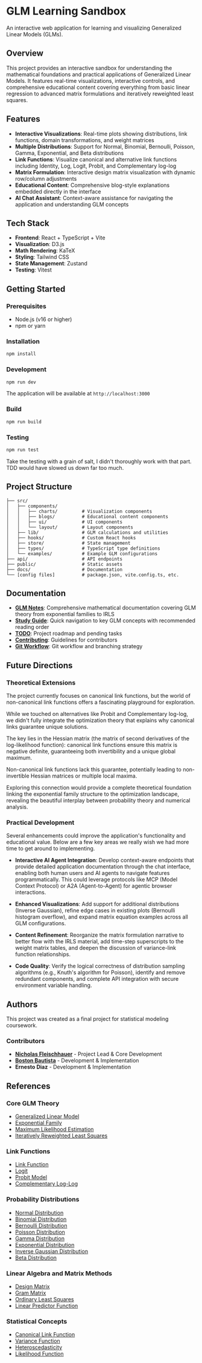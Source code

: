 # GLM Learning Sandbox

An interactive web application for learning and visualizing Generalized Linear Models (GLMs).

## Overview

This project provides an interactive sandbox for understanding the mathematical foundations and practical applications of Generalized Linear Models. It features real-time visualizations, interactive controls, and comprehensive educational content covering everything from basic linear regression to advanced matrix formulations and iteratively reweighted least squares.

## Features

- **Interactive Visualizations**: Real-time plots showing distributions, link functions, domain transformations, and weight matrices
- **Multiple Distributions**: Support for Normal, Binomial, Bernoulli, Poisson, Gamma, Exponential, and Beta distributions
- **Link Functions**: Visualize canonical and alternative link functions including Identity, Log, Logit, Probit, and Complementary log-log
- **Matrix Formulation**: Interactive design matrix visualization with dynamic row/column adjustments
- **Educational Content**: Comprehensive blog-style explanations embedded directly in the interface
- **AI Chat Assistant**: Context-aware assistance for navigating the application and understanding GLM concepts

## Tech Stack

- **Frontend**: React + TypeScript + Vite
- **Visualization**: D3.js
- **Math Rendering**: KaTeX
- **Styling**: Tailwind CSS
- **State Management**: Zustand
- **Testing**: Vitest

## Getting Started

### Prerequisites

- Node.js (v16 or higher)
- npm or yarn

### Installation

```bash
npm install
```

### Development

```bash
npm run dev
```

The application will be available at `http://localhost:3000`

### Build

```bash
npm run build
```

### Testing

```bash
npm run test
```

Take the testing with a grain of salt, I didn't thoroughly work with that part. TDD would have slowed us down far too much.

## Project Structure

```
├── src/
│   ├── components/
│   │   ├── charts/         # Visualization components
│   │   ├── blogs/          # Educational content components
│   │   ├── ui/             # UI components
│   │   └── layout/         # Layout components
│   ├── lib/                # GLM calculations and utilities
│   ├── hooks/              # Custom React hooks
│   ├── store/              # State management
│   ├── types/              # TypeScript type definitions
│   └── examples/           # Example GLM configurations
├── api/                    # API endpoints
├── public/                 # Static assets
├── docs/                   # Documentation
└── [config files]          # package.json, vite.config.ts, etc.
```

## Documentation

- **[GLM Notes](docs/GLM_NOTES.md)**: Comprehensive mathematical documentation covering GLM theory from exponential families to IRLS
- **[Study Guide](docs/STUDY_GUIDE.md)**: Quick navigation to key GLM concepts with recommended reading order
- **[TODO](docs/TODO.md)**: Project roadmap and pending tasks
- **[Contributing](docs/CONTRIBUTING.md)**: Guidelines for contributors
- **[Git Workflow](docs/GIT_WORKFLOW.md)**: Git workflow and branching strategy

## Future Directions

### Theoretical Extensions

The project currently focuses on canonical link functions, but the world of non-canonical link functions offers a fascinating playground for exploration. 

While we touched on alternatives like Probit and Complementary log-log, we didn't fully integrate the optimization theory that explains why canonical links guarantee unique solutions. 

The key lies in the Hessian matrix (the matrix of second derivatives of the log-likelihood function): canonical link functions ensure this matrix is negative definite, guaranteeing both invertibility and a unique global maximum. 

Non-canonical link functions lack this guarantee, potentially leading to non-invertible Hessian matrices or multiple local maxima. 

Exploring this connection would provide a complete theoretical foundation linking the exponential family structure to the optimization landscape, revealing the beautiful interplay between probability theory and numerical analysis.

### Practical Development

Several enhancements could improve the application's functionality and educational value. Below are a few key areas we really wish we had more time to get around to implementing.

- **Interactive AI Agent Integration**: Develop context-aware endpoints that provide detailed application documentation through the chat interface, enabling both human users and AI agents to navigate features programmatically. This could leverage protocols like MCP (Model Context Protocol) or A2A (Agent-to-Agent) for agentic browser interactions.

- **Enhanced Visualizations**: Add support for additional distributions (Inverse Gaussian), refine edge cases in existing plots (Bernoulli histogram overflow), and expand matrix equation examples across all GLM configurations.

- **Content Refinement**: Reorganize the matrix formulation narrative to better flow with the IRLS material, add time-step superscripts to the weight matrix tables, and deepen the discussion of variance-link function relationships.

- **Code Quality**: Verify the logical correctness of distribution sampling algorithms (e.g., Knuth's algorithm for Poisson), identify and remove redundant components, and complete API integration with secure environment variable handling.

## Authors

This project was created as a final project for statistical modeling coursework.

### Contributors

- **[Nicholas Fleischhauer](https://www.linkedin.com/in/unobtainiumrock)** - Project Lead & Core Development
- **[Boston Bautista](https://www.linkedin.com/in/boston101)** - Development & Implementation
- **Ernesto Diaz** - Development & Implementation

## References

### Core GLM Theory
- [Generalized Linear Model](https://en.wikipedia.org/wiki/Generalized_linear_model)
- [Exponential Family](https://en.wikipedia.org/wiki/Exponential_family)
- [Maximum Likelihood Estimation](https://en.wikipedia.org/wiki/Maximum_likelihood_estimation)
- [Iteratively Reweighted Least Squares](https://en.wikipedia.org/wiki/Iteratively_reweighted_least_squares)

### Link Functions
- [Link Function](https://en.wikipedia.org/wiki/Generalized_linear_model#Link_function)
- [Logit](https://en.wikipedia.org/wiki/Logit)
- [Probit Model](https://en.wikipedia.org/wiki/Probit_model)
- [Complementary Log-Log](https://en.wikipedia.org/wiki/Generalized_linear_model#Complementary_log-log_(cloglog))

### Probability Distributions
- [Normal Distribution](https://en.wikipedia.org/wiki/Normal_distribution)
- [Binomial Distribution](https://en.wikipedia.org/wiki/Binomial_distribution)
- [Bernoulli Distribution](https://en.wikipedia.org/wiki/Bernoulli_distribution)
- [Poisson Distribution](https://en.wikipedia.org/wiki/Poisson_distribution)
- [Gamma Distribution](https://en.wikipedia.org/wiki/Gamma_distribution)
- [Exponential Distribution](https://en.wikipedia.org/wiki/Exponential_distribution)
- [Inverse Gaussian Distribution](https://en.wikipedia.org/wiki/Inverse_Gaussian_distribution)
- [Beta Distribution](https://en.wikipedia.org/wiki/Beta_distribution)

### Linear Algebra and Matrix Methods
- [Design Matrix](https://en.wikipedia.org/wiki/Design_matrix)
- [Gram Matrix](https://en.wikipedia.org/wiki/Gram_matrix)
- [Ordinary Least Squares](https://en.wikipedia.org/wiki/Ordinary_least_squares)
- [Linear Predictor Function](https://en.wikipedia.org/wiki/Linear_predictor_function)

### Statistical Concepts
- [Canonical Link Function](https://en.wikipedia.org/wiki/Generalized_linear_model#Link_function)
- [Variance Function](https://en.wikipedia.org/wiki/Generalized_linear_model#Variance_function)
- [Heteroscedasticity](https://en.wikipedia.org/wiki/Heteroscedasticity)
- [Likelihood Function](https://en.wikipedia.org/wiki/Likelihood_function)

